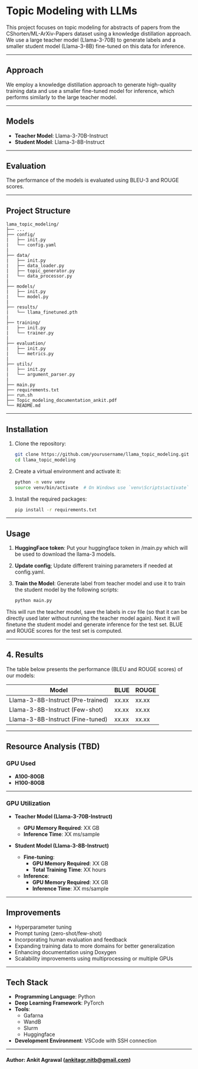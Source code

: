 # Topic Modeling with LLMs

This project focuses on topic modeling for abstracts of papers from the CShorten/ML-ArXiv-Papers dataset using a knowledge distillation approach. We use a large teacher model (Llama-3-70B) to generate labels and a smaller student model (Llama-3-8B) fine-tuned on this data for inference.

---

## Approach

We employ a knowledge distillation approach to generate high-quality training data and use a smaller fine-tuned model for inference, which performs similarly to the large teacher model.

---

## Models

- **Teacher Model**: Llama-3-70B-Instruct
- **Student Model**: Llama-3-8B-Instruct

---
## Evaluation

The performance of the models is evaluated using BLEU-3 and ROUGE scores.

---
## Project Structure
```
lama_topic_modeling/  
├── ...    
├── config/  
|   ├── init.py  
|   └── config.yaml
|    
├── data/  
|   ├── init.py  
|   ├── data_loader.py  
|   ├── topic_generator.py  
|   └── data_processor.py 
|   
├── models/  
|   ├── init.py  
|   └── model.py 
|   
├── results/  
|   └── llama_finetuned.pth 
|   
├── training/  
|   ├── init.py  
|   └── trainer.py 
|   
├── evaluation/  
|   ├── init.py  
|   └── metrics.py 
|   
├── utils/  
|   ├── init.py  
|   └── argument_parser.py 
|  
├── main.py
├── requirements.txt
├── run.sh
├── Topic_modeling_documentation_ankit.pdf
└── README.md
```

---
## Installation

1. Clone the repository:
    ```bash
    git clone https://github.com/yourusername/llama_topic_modeling.git
    cd llama_topic_modeling
    ```

2. Create a virtual environment and activate it:
    ```bash
    python -m venv venv
    source venv/bin/activate  # On Windows use `venv\Scripts\activate`
    ```

3. Install the required packages:
    ```bash
    pip install -r requirements.txt
    ```
---
## Usage

1. **HuggingFace token**: Put your huggingface token in /main.py which will be used to download the llama-3 models.

2. **Update config**; Update different training parameters if needed at config.yaml.

3. **Train the Model**: Generate label from teacher model and use it to train the student model by the following scripts: 
    ```bash
    python main.py
    ```

This will run the teacher model, save the labels in csv file (so that it can be directly used later without running the teacher model again). Next it will finetune the student model and generate inference for the test set. 
BLUE and ROUGE scores for the test set is computed.


---

## 4. Results
The table below presents the performance (BLEU and ROUGE scores) of our models:

Model                              |    BLUE    |  ROUGE  |
-----------------------------------|------------|---------|
Llama-3-8B-Instruct (Pre-trained)  |  xx.xx     |  xx.xx  |
Llama-3-8B-Instruct (Few-shot)     |  xx.xx     |  xx.xx  |
Llama-3-8B-Instruct (Fine-tuned)   |  xx.xx     |  xx.xx  |

---
## Resource Analysis (TBD)

### GPU Used
- **A100-80GB**
- **H100-80GB**

---
### GPU Utilization

- **Teacher Model (Llama-3-70B-Instruct)**
  - **GPU Memory Required**: XX GB
  - **Inference Time**: XX ms/sample

- **Student Model (Llama-3-8B-Instruct)**
  - **Fine-tuning**:
    - **GPU Memory Required**: XX GB
    - **Total Training Time**: XX hours
  - **Inference**:
    - **GPU Memory Required**: XX GB
    - **Inference Time**: XX ms/sample

---

## Improvements

- Hyperparameter tuning
- Prompt tuning (zero-shot/few-shot)
- Incorporating human evaluation and feedback
- Expanding training data to more domains for better generalization
- Enhancing documentation using Doxygen
- Scalability improvements using multiprocessing or multiple GPUs

---

## Tech Stack

- **Programming Language**: Python
- **Deep Learning Framework**: PyTorch
- **Tools**:
  - Gafarna
  - WandB
  - Slurm
  - Huggingface
- **Development Environment**: VSCode with SSH connection

---
#### Author: Ankit Agrawal (ankitagr.nitb@gmail.com)